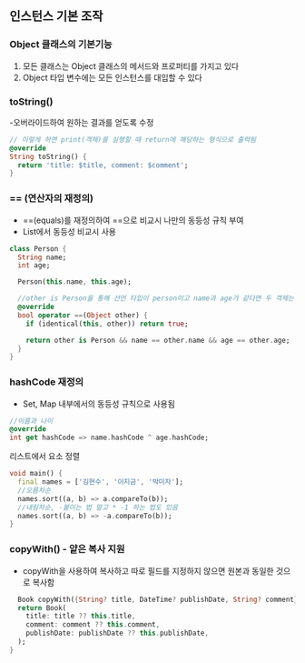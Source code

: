 ## 인스턴스 기본 조작

### Object 클래스의 기본기능

1. 모든 클래스는 Object 클래스의 메서드와 프로퍼티를 가지고 있다
2. Object 타입 변수에는 모든 인스턴스를 대입할 수 있다

### toString()

-오버라이드하여 원하는 결과를 얻도록 수정

```dart
// 이렇게 하면 print(객체)를 실행할 때 return에 해당하는 형식으로 출력됨
@override
String toString() {
  return 'title: $title, comment: $comment';
}
```

### == (연산자의 재정의)

- ==(equals)를 재정의하여 ==으로 비교시 나만의 동등성 규칙 부여
- List에서 동등성 비교시 사용

```dart
class Person {
  String name;
  int age;

  Person(this.name, this.age);

  //other is Person을 통해 선언 타입이 person이고 name과 age가 같다면 두 객체는 동일한 것으로 판단
  @override
  bool operator ==(Object other) {
    if (identical(this, other)) return true;

    return other is Person && name == other.name && age == other.age;
  }
}
```

### hashCode 재정의

- Set, Map 내부에서의 동등성 규칙으로 사용됨

```dart
//이름과 나이
@override
int get hashCode => name.hashCode ^ age.hashCode;
```

리스트에서 요소 정렬

```dart
void main() {
  final names = ['김현수', '이지금', '박미자'];
  //오름차순
  names.sort((a, b) => a.compareTo(b));
  //내림차순, -붙이는 법 말고 * -1 하는 법도 있음
  names.sort((a, b) => -a.compareTo(b));
}
```

### copyWith() - 얕은 복사 지원

- copyWith을 사용하여 복사하고 따로 필드를 지정하지 않으면 원본과 동일한 것으로 복사함

```dart
  Book copyWith({String? title, DateTime? publishDate, String? comment}) {
  return Book(
    title: title ?? this.title,
    comment: comment ?? this.comment,
    publishDate: publishDate ?? this.publishDate,
  );
}
```